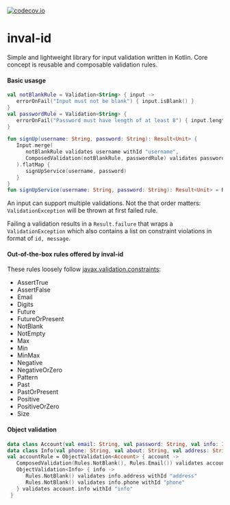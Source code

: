 [![codecov.io](https://codecov.io/github/criske/inval-id/coverage.svg?branch=master)](https://codecov.io/github/criske/inval-id)
# inval-id

Simple and lightweight library for input validation written in Kotlin. Core concept is reusable and composable validation rules.

#### Basic usasge

```kotlin
val notBlankRule = Validation<String> { input ->
   errorOnFail("Input must not be blank") { input.isBlank() } 
}
val passwordRule = Validation<String> {
   errorOnFail("Password must have length of at least 8") { input.length < 8 } 
}

fun signUp(username: String, password: String): Result<Unit> {
   Input.merge(
      notBlankRule validates username withId "username",
      ComposedValidation(notBlankRule, passwordRule) validates password withId "password"
   ).flatMap {
      signUpService(username, password)
   }
}
fun signUpService(username: String, password: String): Result<Unit> = Result.success(Unit)
```
An input can support multiple validations. Not the that order matters: `ValidationException` will be thrown at first failed rule.

Failing a validation results in a `Result.failure` that wraps a `ValidationException` which also contains a list on constraint violations in format of
`id, message`.

#### Out-of-the-box rules offered by inval-id

These rules loosely follow [javax.validation.constraints](https://javaee.github.io/javaee-spec/javadocs/javax/validation/constraints/package-frame.html):

- AssertTrue
- AssertFalse
- Email
- Digits
- Future
- FutureOrPresent
- NotBlank
- NotEmpty
- Max
- Min
- MinMax
- Negative
- NegativeOrZero
- Pattern
- Past
- PastOrPresent
- Positive
- PositiveOrZero
- Size

#### Object validation

```kotlin
data class Account(val email: String, val password: String, val info: Info)
data class Info(val phone: String, val about: String, val address: String)
val accountRule = ObjectValidation<Account> { account ->
   ComposedValidation(Rules.NotBlank(), Rules.Email()) validates account.email withId "email"
   ObjectValidation<Info> { info ->
      Rules.NotBlank() validates info.address withId "address"
      Rules.NotBlank() validates info.phone withId "phone"
   } validates account.info withId "info"
 }
```
